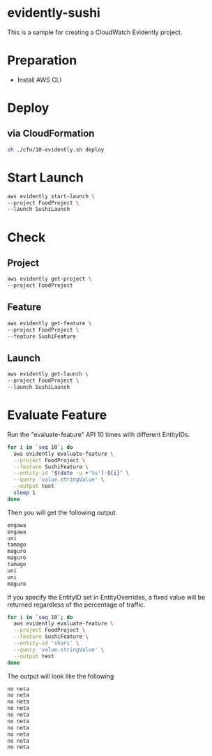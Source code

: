 evidently-sushi
===

This is a sample for creating a CloudWatch Evidently project.

# Preparation

- Install AWS CLI

# Deploy

## via CloudFormation

```bash
sh ./cfn/10-evidently.sh deploy
```

# Start Launch

```bash
aws evidently start-launch \
--project FoodProject \
--launch SushiLaunch
```

# Check

## Project

```bash
aws evidently get-project \
--project FoodProject
```

## Feature

```bash
aws evidently get-feature \
--project FoodProject \
--feature SushiFeature
```

## Launch

```bash
aws evidently get-launch \
--project FoodProject \
--launch SushiLaunch
```

# Evaluate Feature

Run the "evaluate-feature" API 10 times with different EntityIDs.

```bash
for i in `seq 10`; do
  aws evidently evaluate-feature \
  --project FoodProject \
  --feature SushiFeature \
  --entity-id "$(date -u +'%s')-${i}" \
  --query 'value.stringValue' \
  --output text
  sleep 1
done
```

Then you will get the following output.

```bash
engawa
engawa
uni
tamago
maguro
maguro
tamago
uni
uni
maguro
```

If you specify the EntityID set in EntityOverrides, a fixed value will be returned regardless of the percentage of traffic.

```bash
for i in `seq 10`; do
  aws evidently evaluate-feature \
  --project FoodProject \
  --feature SushiFeature \
  --entity-id 'shari' \
  --query 'value.stringValue' \
  --output text
done
```

The output will look like the following

```bash
no neta
no neta
no neta
no neta
no neta
no neta
no neta
no neta
no neta
no neta
```
